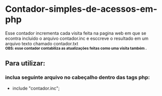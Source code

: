 # Contador-simples-de-acessos-em-php
Esse contador incrementa cada visita feita na pagina web em que se econtra incluido o arquivo contador.inc e esccreve o resultado em um arquivo texto chamado contador.txt<br>
<small><b>OBS: esse contador contabiliza as atualizações feitas como uma visita também .</b></small>

<h2>Para utilizar:</h2>
<h3>inclua seguinte arquivo no cabeçalho dentro das tags php:</h3>
<ul><li>include "contador.inc";</li></ul>
